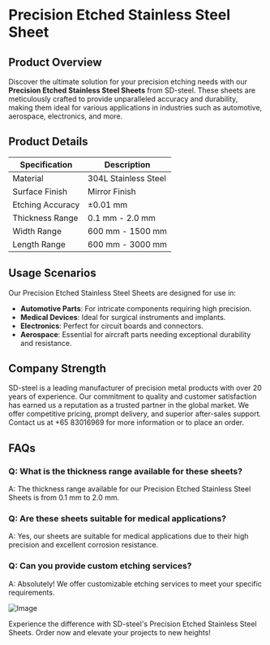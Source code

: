 # Precision Etched Stainless Steel Sheet

## Product Overview
Discover the ultimate solution for your precision etching needs with our **Precision Etched Stainless Steel Sheets** from SD-steel. These sheets are meticulously crafted to provide unparalleled accuracy and durability, making them ideal for various applications in industries such as automotive, aerospace, electronics, and more.

## Product Details

| Specification | Description |
|---------------|-------------|
| Material      | 304L Stainless Steel |
| Surface Finish | Mirror Finish |
| Etching Accuracy | ±0.01 mm |
| Thickness Range | 0.1 mm - 2.0 mm |
| Width Range | 600 mm - 1500 mm |
| Length Range | 600 mm - 3000 mm |

## Usage Scenarios
Our Precision Etched Stainless Steel Sheets are designed for use in:
- **Automotive Parts**: For intricate components requiring high precision.
- **Medical Devices**: Ideal for surgical instruments and implants.
- **Electronics**: Perfect for circuit boards and connectors.
- **Aerospace**: Essential for aircraft parts needing exceptional durability and resistance.

## Company Strength
SD-steel is a leading manufacturer of precision metal products with over 20 years of experience. Our commitment to quality and customer satisfaction has earned us a reputation as a trusted partner in the global market. We offer competitive pricing, prompt delivery, and superior after-sales support. Contact us at +65 83016969 for more information or to place an order.

## FAQs
### Q: What is the thickness range available for these sheets?
A: The thickness range available for our Precision Etched Stainless Steel Sheets is from 0.1 mm to 2.0 mm.

### Q: Are these sheets suitable for medical applications?
A: Yes, our sheets are suitable for medical applications due to their high precision and excellent corrosion resistance.

### Q: Can you provide custom etching services?
A: Absolutely! We offer customizable etching services to meet your specific requirements.

![Image](https://github.com/user-attachments/assets/2567258e-e124-4816-932d-1809bd27ef0b)

Experience the difference with SD-steel's Precision Etched Stainless Steel Sheets. Order now and elevate your projects to new heights!